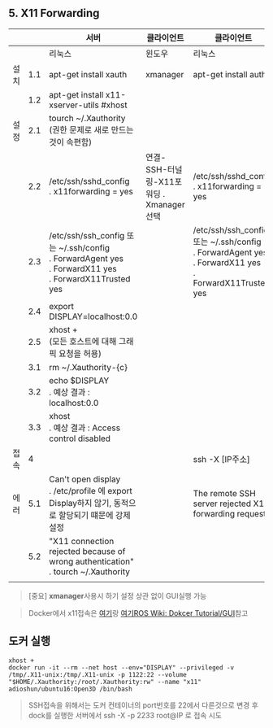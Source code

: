 

## 5. X11 Forwarding


|      |     | 서버                                                                                                             | 클라이언트                                   | 클라이언트                                                                                                       |
|------|-----|------------------------------------------------------------------------------------------------------------------|----------------------------------------------|------------------------------------------------------------------------------------------------------------------|
|      |     | 리눅스                                                                                                           | 윈도우                                       | 리눅스                                                                                                           |
| 설치 | 1.1 | apt-get install xauth                                                                                            | xmanager                                     | apt-get install auth                                                                                             |
|      | 1.2 | apt-get   install x11-xserver-utils #xhost                                                                       |                                              |                                                                                                                  |
| 설정 | 2.1 | tourch   ~/.Xauthority      <br>(권한 문제로 새로 만드는것이 속편함)                                                 |                                              |                                                                                                                  |
|      | 2.2 | /etc/ssh/sshd_config        <br>. x11forwarding = yes                                                                | 연결-SSH-터널링-X11포워딩     . Xmanager선택 | /etc/ssh/sshd_config        <br>. x11forwarding = yes                                                                |
|      | 2.3 | /etc/ssh/ssh_config   또는 ~/.ssh/config     <br>. ForwardAgent yes     <br>. ForwardX11 yes     <br>. ForwardX11Trusted yes |                                              | /etc/ssh/ssh_config   또는 ~/.ssh/config     <br>. ForwardAgent yes     <br>. ForwardX11 yes     <br>. ForwardX11Trusted yes |
|      | 2.4 | export   DISPLAY=localhost:0.0                                                                                   |                                              |                                                                                                                  |
|      | 2.5 | xhost   +        <br>(모든 호스트에 대해 그래픽 요청을 허용)                                                         |                                              |                                                                                                                  |
|      | 3.1 | rm   ~/.Xauthority-{c}                                                                                           |                                              |                                                                                                                  |
|      | 3.2 | echo   $DISPLAY    <br> . 예상 결과 : localhost:0.0                                                                  |                                              |                                                                                                                  |
|      | 3.3 | xhost <br>. 예상 결과 : Access control disabled                                                                      |                                              |                                                                                                                  |
| 접속 | 4   |                                                                                                                  |                                              | ssh -X   [IP주소]                                                                                                |
| 에러 | 5.1 | Can't   open display      <br>. /etc/profile 에 export Display하지 않기, 동적으로 할당되기 떄문에 강제 설정          |                                              | The   remote SSH server rejected X11 forwarding request.                                                         |
|      | 5.2 | "X11   connection rejected because of wrong authentication"     <br>. tourch ~/.Xauthority                           |                                              |                                                                                                                  |
|      |     |                                                                                                                  |                                              |                                                                                                                  |



> [중요] **xmanager**사용시 하기 설정 상관 없이 GUI실행 가능 

> Docker에서 x11접속은 [여기](https://github.com/adioshun/System_Setup/wiki/3_Docker-Setup#docker%EC%97%90%EC%84%9C-guix11-%EC%8B%A4%ED%96%89%ED%95%98%EA%B8%B0)랑 [여기ROS Wiki: Dokcer Tutorial/GUI](http://wiki.ros.org/docker/Tutorials/GUI)참고

## 도커 실행 

```                
xhost + 
docker run -it --rm --net host --env="DISPLAY" --privileged -v /tmp/.X11-unix:/tmp/.X11-unix -p 1122:22 --volume "$HOME/.Xauthority:/root/.Xauthority:rw" --name "x11" adioshun/ubuntu16:Open3D /bin/bash

```

> SSH접속을 위해서는 도커 컨테이너의 port번호를 22에서 다른것으로 변경 후 dock를 실행한 서버에서 ssh -X -p 2233 root@IP 로 접속 시도  

